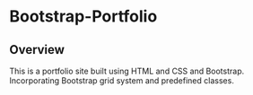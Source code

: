 # Bootstrap-Portfolio

## Overview

This is a portfolio site built using HTML and CSS and Bootstrap.
Incorporating Bootstrap grid system and predefined classes. 
